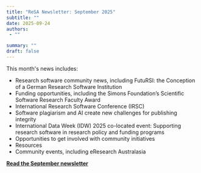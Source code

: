 ```yaml
---
title: "ReSA Newsletter: September 2025"
subtitle: ""
date: 2025-09-24
authors:
 - ""

summary: ""
draft: false
---
```


This month's news includes:

* Research software community news, including FutuRSI: the Conception of a German Research Software Institution
* Funding opportunities, including the Simons Foundation’s Scientific Software Research Faculty Award
* International Research Software Conference (IRSC)
* Software plagiarism and AI create new challenges for publishing integrity
* International Data Week (IDW) 2025 co-located event: Supporting research software in research policy and funding programs
* Opportunities to get involved with community initiatives
* Resources
* Community events, including eResearch Australasia


**[Read the September newsletter](https://preview.mailerlite.io/preview/778129/emails/166341567343232990)**
